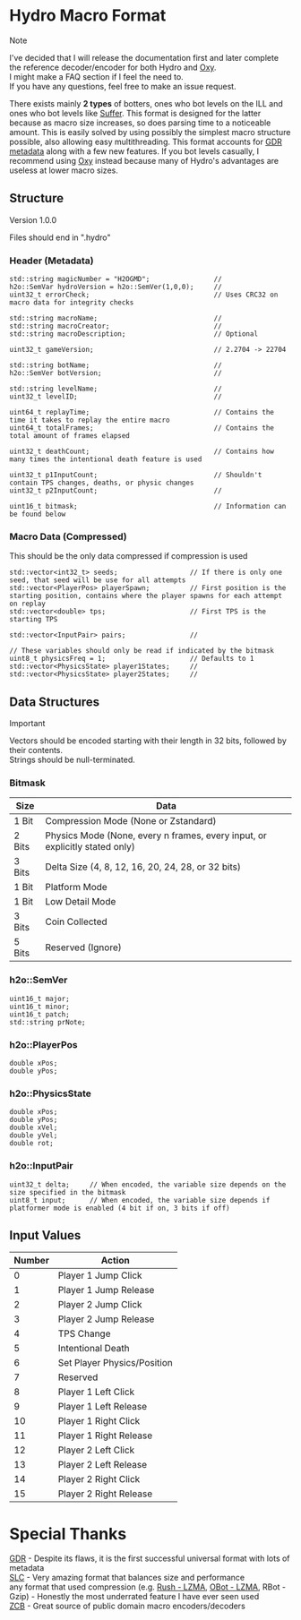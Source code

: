 # Hydro Macro Format

> [!NOTE]
> I've decided that I will release the documentation first and later complete the reference decoder/encoder for both Hydro and [Oxy](https://github.com/EESports7/Oxy).   
> I might make a FAQ section if I feel the need to.   
> If you have any questions, feel free to make an issue request.   

There exists mainly **2 types** of botters, ones who bot levels on the ILL and ones who bot levels like [Suffer](https://www.youtube.com/watch?v=Hq45gXcHfoE). This format is designed for the latter because as macro size increases, so does parsing time to a noticeable amount. This is easily solved by using possibly the simplest macro structure possible, also allowing easy multithreading. This format accounts for [GDR metadata](https://github.com/maxnut/GDReplayFormat/tree/gdr2?tab=readme-ov-file#replay) along with a few new features. If you bot levels casually, I recommend using [Oxy](https://github.com/EESports7/Oxy) instead because many of Hydro's advantages are useless at lower macro sizes.
## Structure

Version 1.0.0

Files should end in ".hydro"
### Header (Metadata)
```
std::string magicNumber = "H2OGMD";                // 
h2o::SemVar hydroVersion = h2o::SemVer(1,0,0);     // 
uint32_t errorCheck;                               // Uses CRC32 on macro data for integrity checks

std::string macroName;                             // 
std::string macroCreator;                          // 
std::string macroDescription;                      // Optional

uint32_t gameVersion;                              // 2.2704 -> 22704

std::string botName;                               // 
h2o::SemVer botVersion;                            // 

std::string levelName;                             // 
uint32_t levelID;                                  // 

uint64_t replayTime;                               // Contains the time it takes to replay the entire macro
uint64_t totalFrames;                              // Contains the total amount of frames elapsed

uint32_t deathCount;                               // Contains how many times the intentional death feature is used

uint32_t p1InputCount;                             // Shouldn't contain TPS changes, deaths, or physic changes
uint32_t p2InputCount;                             // 

uint16_t bitmask;                                  // Information can be found below
```

### Macro Data (Compressed)

This should be the only data compressed if compression is used

```
std::vector<int32_t> seeds;                  // If there is only one seed, that seed will be use for all attempts
std::vector<PlayerPos> playerSpawn;          // First position is the starting position, contains where the player spawns for each attempt on replay
std::vector<double> tps;                     // First TPS is the starting TPS

std::vector<InputPair> pairs;                //

// These variables should only be read if indicated by the bitmask
uint8_t physicsFreq = 1;                     // Defaults to 1
std::vector<PhysicsState> player1States;     //
std::vector<PhysicsState> player2States;     //
```

## Data Structures

> [!IMPORTANT] 
> Vectors should be encoded starting with their length in 32 bits, followed by their contents.   
> Strings should be null-terminated.   
### Bitmask

| Size   | Data                                                                        |
| ------ | --------------------------------------------------------------------------- |
| 1 Bit  | Compression Mode (None or Zstandard)                                        |
| 2 Bits | Physics Mode (None, every n frames, every input, or explicitly stated only) |
| 3 Bits | Delta Size (4, 8, 12, 16, 20, 24, 28, or 32 bits)                           |
| 1 Bit  | Platform Mode                                                               |
| 1 Bit  | Low Detail Mode                                                             |
| 3 Bits | Coin Collected                                                              |
| 5 Bits | Reserved (Ignore)                                                           |

### h2o::SemVer
```
uint16_t major;
uint16_t minor;
uint16_t patch;
std::string prNote;
```

### h2o::PlayerPos
```
double xPos;
double yPos;
```

### h2o::PhysicsState
```
double xPos;
double yPos;
double xVel;
double yVel;
double rot;
```

### h2o::InputPair
```
uint32_t delta;     // When encoded, the variable size depends on the size specified in the bitmask
uint8_t input;      // When encoded, the variable size depends if platformer mode is enabled (4 bit if on, 3 bits if off)
```

## Input Values

| Number | Action                      |
| ------ | --------------------------- |
| 0      | Player 1 Jump Click         |
| 1      | Player 1 Jump Release       |
| 2      | Player 2 Jump Click         |
| 3      | Player 2 Jump Release       |
| 4      | TPS Change                  |
| 5      | Intentional Death           |
| 6      | Set Player Physics/Position |
| 7      | Reserved                    |
| 8      | Player 1 Left Click         |
| 9      | Player 1 Left Release       |
| 10     | Player 1 Right Click        |
| 11     | Player 1 Right Release      |
| 12     | Player 2 Left Click         |
| 13     | Player 2 Left Release       |
| 14     | Player 2 Right Click        |
| 15     | Player 2 Right Release      |

# Special Thanks

[GDR](https://github.com/maxnut/GDReplayFormat/tree/gdr2) - Despite its flaws, it is the first successful universal format with lots of metadata   
[SLC](https://github.com/silicate-bot/slc) - Very amazing format that balances size and performance   
any format that used compression (e.g. [Rush - LZMA](http://discord.gg/Pj9nyfTMWh), [OBot - LZMA](https://discord.com/invite/2PaSqR92Dv), RBot - Gzip) - Honestly the most underrated feature I have ever seen used   
[ZCB](https://github.com/zeozeozeo/zcb3) - Great source of public domain macro encoders/decoders   
